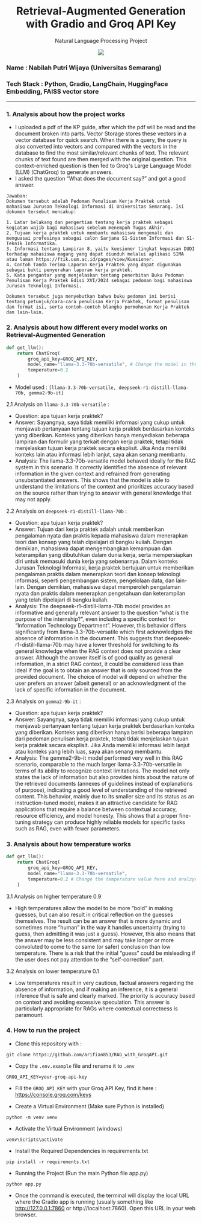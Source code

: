 <h1 align="center"> Retrieval-Augmented Generation with Gradio and Groq API Key</h1>
<p align="center"> Natural Language Processing Project</p>

<div align="center">

<img src="https://img.shields.io/badge/python-3670A0?style=for-the-badge&logo=python&logoColor=ffdd54">

</div>

### Name : Nabilah Putri Wijaya (Universitas Semarang)
### Tech Stack : Python, Gradio, LangChain, HuggingFace Embedding, FAISS vector store

---

### 1. Analysis about how the project works
- I uploaded a pdf of the KP guide, after which the pdf will be read and the document broken into parts. Vector Storage stores these vectors in a vector database for quick search. When there is a query, the query is also converted into vectors and compared with the vectors in the database to find the most similar/relevant chunks of text. The relevant chunks of text found are then merged with the original question.  This context-enriched question is then fed to Groq's Large Language Model (LLM) (ChatGroq) to generate answers.
- I asked the question “What does the document say?” and got a good answer.
```
Jawaban: 
Dokumen tersebut adalah Pedoman Penulisan Kerja Praktek untuk mahasiswa Jurusan Teknologi Informasi di Universitas Semarang. Isi dokumen tersebut mencakup:

1. Latar belakang dan pengertian tentang kerja praktek sebagai kegiatan wajib bagi mahasiswa sebelum menempuh Tugas Akhir.
2. Tujuan kerja praktek untuk membantu mahasiswa mengenali dan menguasai profesinya sebagai calon Sarjana S1-Sistem Informasi dan S1-Teknik Informatika.
3. Informasi tentang Lampiran 8, yaitu kuesioner tingkat kepuasan DUDI terhadap mahasiswa magang yang dapat diunduh melalui aplikasi SIMA atau laman https://ftik.usm.ac.id/pages/view/Kuesioner.
4. Contoh Tanda Terima Laporan Kerja Praktek yang dapat digunakan sebagai bukti penyerahan laporan kerja praktek.
5. Kata pengantar yang menjelaskan tentang penerbitan Buku Pedoman Penulisan Kerja Praktek Edisi XVI/2024 sebagai pedoman bagi mahasiswa Jurusan Teknologi Informasi.

Dokumen tersebut juga menyebutkan bahwa buku pedoman ini berisi tentang petunjuk/cara-cara penulisan Kerja Praktek, format penulisan dan format isi, serta contoh-contoh blangko permohonan Kerja Praktek dan lain-lain.
```

### 2. Analysis about how different every model works on Retrieval-Augmented Generation

```python
def get_llm():
    return ChatGroq(
        groq_api_key=GROQ_API_KEY,
        model_name="llama-3.3-70b-versatile", # Change the model in the code
        temperature=0.2
    )
```
- Model used : ```[llama-3.3-70b-versatile, deepseek-r1-distill-llama-70b, gemma2-9b-it]```

2.1 Analysis on ```llama-3.3-70b-versatile``` : 
- Question: apa tujuan kerja praktek?
- Answer: Sayangnya, saya tidak memiliki informasi yang cukup untuk menjawab pertanyaan tentang tujuan kerja praktek berdasarkan konteks yang diberikan. Konteks yang diberikan hanya menyediakan beberapa lampiran dan formulir yang terkait dengan kerja praktek, tetapi tidak menjelaskan tujuan kerja praktek secara eksplisit. Jika Anda memiliki konteks lain atau informasi lebih lanjut, saya akan senang membantu. 
- Analysis: The llama-3.3-70b-versatile model behaved ideally for the RAG system in this scenario. It correctly identified the absence of relevant information in the given context and refrained from generating unsubstantiated answers. This shows that the model is able to understand the limitations of the context and prioritizes accuracy based on the source rather than trying to answer with general knowledge that may not apply.

2.2 Analysis on ```deepseek-r1-distill-llama-70b``` : 
- Question: apa tujuan kerja praktek?
- Answer: Tujuan dari kerja praktek adalah untuk memberikan pengalaman nyata dan praktis kepada mahasiswa dalam menerapkan teori dan konsep yang telah dipelajari di bangku kuliah. Dengan demikian, mahasiswa dapat mengembangkan kemampuan dan keterampilan yang dibutuhkan dalam dunia kerja, serta mempersiapkan diri untuk memasuki dunia kerja yang sebenarnya. Dalam konteks Jurusan Teknologi Informasi, kerja praktek bertujuan untuk memberikan pengalaman praktis dalam menerapkan teori dan konsep teknologi informasi, seperti pengembangan sistem, pengelolaan data, dan lain-lain. Dengan demikian, mahasiswa dapat memperoleh pengalaman nyata dan praktis dalam menerapkan pengetahuan dan keterampilan yang telah dipelajari di bangku kuliah.
- Analysis: The deepseek-r1-distill-llama-70b model provides an informative and generally relevant answer to the question “what is the purpose of the internship?”, even including a specific context for “Information Technology Department”. However, this behavior differs significantly from llama-3.3-70b-versatile which first acknowledges the absence of information in the document. This suggests that deepseek-r1-distill-llama-70b may have a lower threshold for switching to its general knowledge when the RAG context does not provide a clear answer. Although the answer itself is of good quality as general information, in a strict RAG context, it could be considered less than ideal if the goal is to obtain an answer that is only sourced from the provided document. The choice of model will depend on whether the user prefers an answer (albeit general) or an acknowledgment of the lack of specific information in the document.

2.3 Analysis on ```gemma2-9b-it``` : 
- Question: apa tujuan kerja praktek?
- Answer: Sayangnya, saya tidak memiliki informasi yang cukup untuk menjawab pertanyaan tentang tujuan kerja praktek berdasarkan konteks yang diberikan. Konteks yang diberikan hanya berisi beberapa lampiran dari pedoman penulisan kerja praktek, tetapi tidak menjelaskan tujuan kerja praktek secara eksplisit. Jika Anda memiliki informasi lebih lanjut atau konteks yang lebih luas, saya akan senang membantu.
- Analysis: The gemma2-9b-it model performed very well in this RAG scenario, comparable to the much larger llama-3.3-70b-versatile in terms of its ability to recognize context limitations. The model not only states the lack of information but also provides hints about the nature of the retrieved documents (annexes of guidelines instead of explanations of purpose), indicating a good level of understanding of the retrieved content. This behavior, mainly due to its smaller size and its status as an instruction-tuned model, makes it an attractive candidate for RAG applications that require a balance between contextual accuracy, resource efficiency, and model honesty. This shows that a proper fine-tuning strategy can produce highly reliable models for specific tasks such as RAG, even with fewer parameters.

### 3. Analysis about how temperature works

```python
def get_llm():
    return ChatGroq(
        groq_api_key=GROQ_API_KEY,
        model_name="llama-3.3-70b-versatile",
        temperature=0.2 # Change the temperature value here and analzye
    )
```

3.1 Analysis on higher temperature 0.9
- High temperatures allow the model to be more “bold” in making guesses, but can also result in critical reflection on the guesses themselves. The result can be an answer that is more dynamic and sometimes more “human” in the way it handles uncertainty (trying to guess, then admitting it was just a guess). However, this also means that the answer may be less consistent and may take longer or more convoluted to come to the same (or safer) conclusion than low temperature. There is a risk that the initial “guess” could be misleading if the user does not pay attention to the “self-correction” part.

3.2 Analysis on lower temperature 0.1
- Low temperatures result in very cautious, factual answers regarding the absence of information, and if making an inference, it is a general inference that is safe and clearly marked. The priority is accuracy based on context and avoiding excessive speculation. This answer is particularly appropriate for RAGs where contextual correctness is paramount.

### 4. How to run the project

- Clone this repository with : 

```git
git clone https://github.com/arifian853/RAG_with_GroqAPI.git
```

- Copy the ```.env.example``` file and rename it to ```.env```

```
GROQ_API_KEY=your-groq-api-key
```

- Fill the ```GROQ_API_KEY``` with your Groq API Key, find it here : https://console.groq.com/keys

- Create a Virtual Environment (Make sure Python is installed)
```
python -m venv venv
```

- Activate the Virtual Environment (windows)
```
venv\Scripts\activate
```

- Install the Required Dependencies in requirements.txt
```
pip install -r requirements.txt
```
- Running the Project (Run the main Python file app.py)
```
python app.py
```
- Once the command is executed, the terminal will display the local URL where the Gradio app is running (usually something like http://127.0.0.1:7860 or http://localhost:7860). Open this URL in your web browser.
